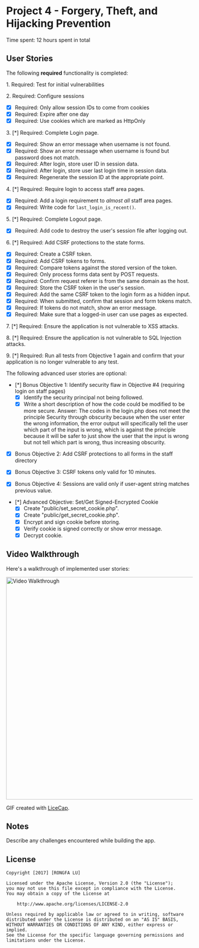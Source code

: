 # Project 4 - Forgery, Theft, and Hijacking Prevention

Time spent: 12 hours spent in total

## User Stories

The following **required** functionality is completed:

1\. Required: Test for initial vulnerabilities



2\. Required: Configure sessions
  * [x]  Required: Only allow session IDs to come from cookies
  * [x]  Required: Expire after one day
  * [x]  Required: Use cookies which are marked as HttpOnly

3\. [*]  Required: Complete Login page.
  * [x]  Required: Show an error message when username is not found.
  * [x]  Required: Show an error message when username is found but password does not match.
  * [x]  Required: After login, store user ID in session data.
  * [x]  Required: After login, store user last login time in session data.
  * [x]  Required: Regenerate the session ID at the appropriate point.

4\. [*]  Required: Require login to access staff area pages.
  * [x]  Required: Add a login requirement to *almost all* staff area pages.
  * [x]  Required: Write code for `last_login_is_recent()`.

5\. [*]  Required: Complete Logout page.
  * [x]  Required: Add code to destroy the user's session file after logging out.

6\. [*]  Required: Add CSRF protections to the state forms.
  * [x]  Required: Create a CSRF token.
  * [x]  Required: Add CSRF tokens to forms.
  * [x]  Required: Compare tokens against the stored version of the token.
  * [x]  Required: Only process forms data sent by POST requests.
  * [x]  Required: Confirm request referer is from the same domain as the host.
  * [x]  Required: Store the CSRF token in the user's session.
  * [x]  Required: Add the same CSRF token to the login form as a hidden input.
  * [x]  Required: When submitted, confirm that session and form tokens match.
  * [x]  Required: If tokens do not match, show an error message.
  * [x]  Required: Make sure that a logged-in user can use pages as expected.
  
7\. [*]  Required: Ensure the application is not vulnerable to XSS attacks.

8\. [*]  Required: Ensure the application is not vulnerable to SQL Injection attacks.

9\. [*]  Required: Run all tests from Objective 1 again and confirm that your application is no longer vulnerable to any test.


The following advanced user stories are optional:

* [*]  Bonus Objective 1: Identify security flaw in Objective #4 (requiring login on staff pages)
  * [x]  Identify the security principal not being followed.
  * [x]  Write a short description of how the code could be modified to be more secure.
         Answer: The codes in the login.php does not meet the principle Security through obscurity because when the user
                 enter the wrong information, the error output will specifically tell the user which part of the input is 
                 wrong, which is against the principle because it will be safer to just show the user that the input is 
                 wrong but not tell which part is wrong, thus increasing obscurity. 

* [x] Bonus Objective 2: Add CSRF protections to all forms in the staff directory

* [x]  Bonus Objective 3: CSRF tokens only valid for 10 minutes.

* [x]  Bonus Objective 4: Sessions are valid only if user-agent string matches previous value.

* [*]  Advanced Objective: Set/Get Signed-Encrypted Cookie
  * [x]  Create "public/set\_secret\_cookie.php".
  * [x]  Create "public/get\_secret\_cookie.php".
  * [x]  Encrypt and sign cookie before storing.
  * [x]  Verify cookie is signed correctly or show error message.
  * [x]  Decrypt cookie.

## Video Walkthrough

Here's a walkthrough of implemented user stories:

<img src='http://i.imgur.com/iJTZqBM.gif' title='Video Walkthrough' width='600' alt='Video Walkthrough' />

GIF created with [LiceCap](http://www.cockos.com/licecap/).

## Notes

Describe any challenges encountered while building the app.

## License

    Copyright [2017] [RONGFA LU]

    Licensed under the Apache License, Version 2.0 (the "License");
    you may not use this file except in compliance with the License.
    You may obtain a copy of the License at

        http://www.apache.org/licenses/LICENSE-2.0

    Unless required by applicable law or agreed to in writing, software
    distributed under the License is distributed on an "AS IS" BASIS,
    WITHOUT WARRANTIES OR CONDITIONS OF ANY KIND, either express or implied.
    See the License for the specific language governing permissions and
    limitations under the License.
